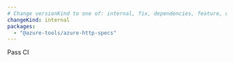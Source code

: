 ```yaml
---
# Change versionKind to one of: internal, fix, dependencies, feature, deprecation, breaking
changeKind: internal
packages:
  - "@azure-tools/azure-http-specs"
---
```


Pass CI
